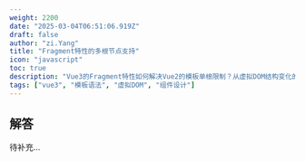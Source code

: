 ```yaml
---
weight: 2200
date: "2025-03-04T06:51:06.919Z"
draft: false
author: "zi.Yang"
title: "Fragment特性的多根节点支持"
icon: "javascript"
toc: true
description: "Vue3的Fragment特性如何解决Vue2的模板单根限制？从虚拟DOM结构变化的角度，说明多根节点组件在patch过程中的处理方式及其对CSS布局的影响。"
tags: ["vue3", "模板语法", "虚拟DOM", "组件设计"]
---
```


## 解答

待补充...
